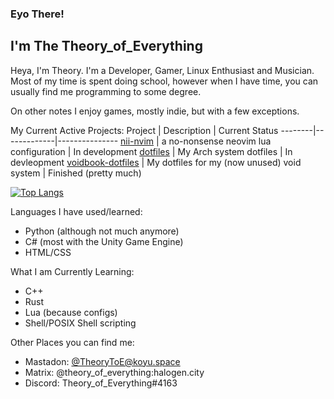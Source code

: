 ### Eyo There!
## I'm The Theory_of_Everything
Heya, I'm Theory. I'm a Developer, Gamer, Linux Enthusiast and Musician. Most of my time is spent doing school, however when I have time, you can usually find me programming to some degree.

On other notes I enjoy games, mostly indie, but with a few exceptions.

My Current Active Projects:
Project | Description | Current Status
--------|-------------|---------------
[nii-nvim](https://github.com/Theory-of-Everything/nii-nvim) | a no-nonsense neovim lua configuration | In development
[dotfiles](https://github.com/Theory-of-Everything/dotfiles) | My Arch system dotfiles | In devleopment
[voidbook-dotfiles](https://github.com/Theory-of-Everything/voidbook-dotfiles) | My dotfiles for my (now unused) void system | Finished (pretty much)

[![Top Langs](https://github-readme-stats.vercel.app/api/top-langs/?username=theory-of-everything&layout=compact&theme=ayu-mirage)](https://github.com/anuraghazra/github-readme-stats)

Languages I have used/learned:
- Python (although not much anymore)
- C# (most with the Unity Game Engine)
- HTML/CSS

What I am Currently Learning:
- C++
- Rust
- Lua (because configs)
- Shell/POSIX Shell scripting

Other Places you can find me:
- Mastadon: [@TheoryToE@koyu.space](https://koyu.space/@TheoryToE)
- Matrix:   @theory_of_everything:halogen.city
- Discord:  Theory_of_Everything#4163
